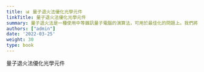 ```yaml
---
title: 📊 量子退火法優化光學元件
linkTitle: 量子退火法優化光學元件
summary: 量子退火法是一種使用中等雜訊量子電腦的演算法，可用於最佳化的問題上。我們將使用量子退火法來優化光學元件的設計
authors: ["admin"]
date: '2022-03-25'
weight: 30
type: book
---
```


量子退火法優化光學元件
